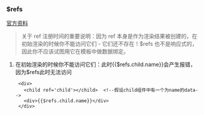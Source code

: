 ### $refs

[官方资料](https://cn.vuejs.org/v2/api/#ref)

> 关于 ref 注册时间的重要说明：因为 ref 本身是作为渲染结果被创建的，在初始渲染的时候你不能访问它们 - 它们还不存在！$refs 也不是响应式的，因此你不应该试图用它在模板中做数据绑定。

1. 在初始渲染的时候你不能访问它们：此时{{$refs.child.name}}会产生报错，因为$refs此时无法访问

        <div>
          <child ref='child'></child>  <!--假设child组件中有一个为name的data-->
          <div>{{$refs.child.name}}</div>
        </div>
      

